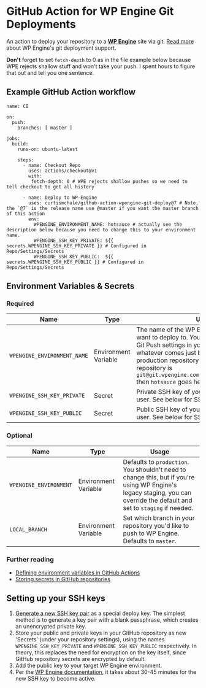 # GitHub Action for WP Engine Git Deployments

An action to deploy your repository to a **[WP Engine](https://wpengine.com)** site via git. [Read more](https://wpengine.com/git/) about WP Engine's git deployment support.

**Don't** forget to set `fetch-depth` to 0 as in the file example below because WPE rejects shallow stuff and won't take your push. I spent hours to figure that out and tell you one sentence.

## Example GitHub Action workflow

```
name: CI

on:
  push:
    branches: [ master ]

jobs:
  build:
    runs-on: ubuntu-latest

    steps:
      - name: Checkout Repo
        uses: actions/checkout@v1
        with:
         fetch-depth: 0 # WPE rejects shallow pushes so we need to tell checkout to get all history
        
      - name: Deploy to WP-Engine
        uses: curtismchale/github-action-wpengine-git-deploy@7 # Note, the `@7` is the release name use @master if you want the master branch of this action
        env:
          WPENGINE_ENVIRONMENT_NAME: hotsauce # actually see the description below because you need to change this to your environment name.
          WPENGINE_SSH_KEY_PRIVATE: ${{ secrets.WPENGINE_SSH_KEY_PRIVATE }} # Configured in Repo/Settings/Secrets
          WPENGINE_SSH_KEY_PUBLIC:  ${{ secrets.WPENGINE_SSH_KEY_PUBLIC }} # Configured in Repo/Settings/Secrets
```

## Environment Variables & Secrets

### Required

| Name | Type | Usage |
|-|-|-|
| `WPENGINE_ENVIRONMENT_NAME` | Environment Variable | The name of the WP Engine environment you want to deploy to. You can find that under the Git Push settings in your WPE dashboard. It's whatever comes just before .git under the production repository information. So if your repository is `git@git.wpengine.com:production/hotsauce.git` then `hotsauce` goes here.  |
| `WPENGINE_SSH_KEY_PRIVATE` | Secret | Private SSH key of your WP Engine git deploy user. See below for SSH key usage. |
|  `WPENGINE_SSH_KEY_PUBLIC` | Secret | Public SSH key of your WP Engine git deploy user. See below for SSH key usage. |

### Optional

| Name | Type  | Usage |
|-|-|-|
| `WPENGINE_ENVIRONMENT` | Environment Variable  | Defaults to `production`. You shouldn't need to change this, but if you're using WP Engine's legacy staging, you can override the default and set to `staging` if needed. |
| `LOCAL_BRANCH` | Environment Variable  | Set which branch in your repository you'd like to push to WP Engine. Defaults to `master`. |

### Further reading

* [Defining environment variables in GitHub Actions](https://developer.github.com/actions/creating-github-actions/accessing-the-runtime-environment/#environment-variables)
* [Storing secrets in GitHub repositories](https://developer.github.com/actions/managing-workflows/storing-secrets/)

## Setting up your SSH keys

1. [Generate a new SSH key pair](https://help.github.com/articles/generating-a-new-ssh-key-and-adding-it-to-the-ssh-agent/) as a special deploy key. The simplest method is to generate a key pair with a blank passphrase, which creates an unencrypted private key.
2. Store your public and private keys in your GitHub repository as new 'Secrets' (under your repository settings), using the names `WPENGINE_SSH_KEY_PRIVATE` and `WPENGINE_SSH_KEY_PUBLIC` respectively. In theory, this replaces the need for encryption on the key itself, since GitHub repository secrets are encrypted by default.
3. Add the public key to your target WP Engine environment.
4. Per the [WP Engine documentation](https://wpengine.com/git/), it takes about 30-45 minutes for the new SSH key to become active.
